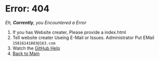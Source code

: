 # Error: 404
*Eh, **Corrently**, you Encountered a Error*
1. If you has Website creater, Please provide a index.html
2. Tell website creater Useing E-Mail or Issues. Administrator Put EMail `15816141883@163.com`
3. Watch the [GitHub Help](https://help.github.com)
4. [Back to Main](https://dobby233liu.github.io/)
